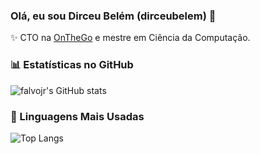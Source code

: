 ### Olá, eu sou Dirceu Belém (dirceubelem) 👋

✨ CTO na [OnTheGo](https://onthego.com.br) e mestre em Ciência da Computação.

### 📊 Estatísticas no GitHub

![falvojr's GitHub stats](https://github-readme-stats.vercel.app/api?username=dirceubelem&show_icons=true&theme=dracula)

### 🚀 Linguagens Mais Usadas

![Top Langs](https://github-readme-stats.vercel.app/api/top-langs/?username=dirceubelem&layout=compact)

